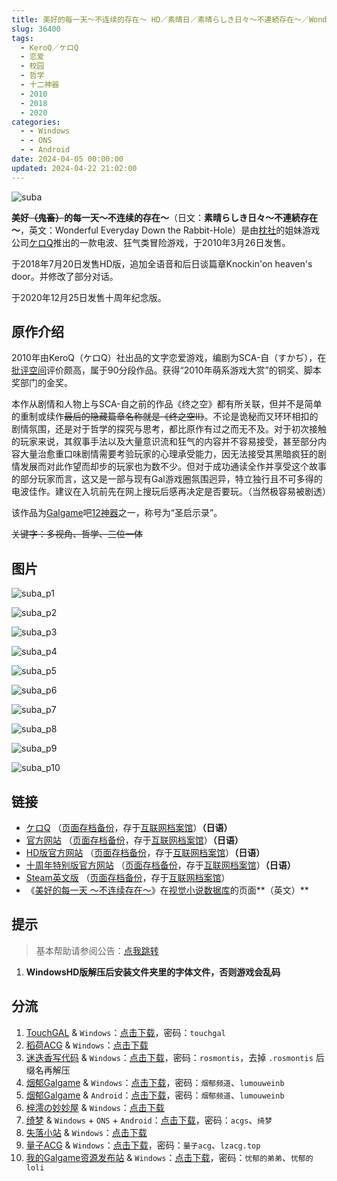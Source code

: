 ```yaml
---
title: 美好的每一天～不连续的存在～ HD／素晴日／素晴らしき日々～不連続存在～／Wonderful Everyday Down the Rabbit-Hole
slug: 36400
tags:
  - KeroQ／ケロQ
  - 恋爱
  - 校园
  - 哲学
  - 十二神器
  - 2010
  - 2018
  - 2020
categories:
  - - Windows
  - - ONS
  - - Android
date: 2024-04-05 00:00:00
updated: 2024-04-22 21:02:00
---
```


![suba](https://static.saop.cc/vns/img/suba.webp)

**美好~~（鬼畜）~~的每一天～不连续的存在～**（日文：**素晴らしき日々～不連続存在～**，英文：Wonderful Everyday Down the Rabbit-Hole）是由[枕社](https://zh.moegirl.org.cn/枕)的姐妹游戏公司[ケロQ](https://zh.moegirl.org.cn/ケロQ)推出的一款电波、狂气类冒险游戏，于2010年3月26日发售。

于2018年7月20日发售HD版，追加全语音和后日谈篇章Knockin'on heaven's door。并修改了部分对话。

于2020年12月25日发售十周年纪念版。

<!-- more -->

## 原作介绍

2010年由KeroQ（ケロQ）社出品的文字恋爱游戏，编剧为SCA-自（すかぢ），在[批评空间](https://zh.moegirl.org.cn/index.php?title=批评空间&action=edit&redlink=1)评价颇高，属于90分段作品。获得“2010年萌系游戏大赏”的铜奖、脚本奖部门的金奖。

本作从剧情和人物上与SCA-自之前的作品《终之空》都有所关联，但并不是简单的重制或续作~~最后的隐藏篇章名称就是《终之空Ⅱ》~~。不论是诡秘而又环环相扣的剧情氛围，还是对于哲学的探究与思考，都比原作有过之而无不及。对于初次接触的玩家来说，其叙事手法以及大量意识流和狂气的内容并不容易接受，甚至部分内容大量治愈重口味剧情需要考验玩家的心理承受能力，因无法接受其黑暗疯狂的剧情发展而对此作望而却步的玩家也为数不少。但对于成功通读全作并享受这个故事的部分玩家而言，这又是一部与现有Gal游戏圈氛围迥异，特立独行且不可多得的电波佳作。建议在入坑前先在网上搜玩后感再决定是否要玩。（当然极容易被剧透）

该作品为[Galgame](https://zh.moegirl.org.cn/Galgame)吧[12神器](https://zh.moegirl.org.cn/G吧十二神器)之一，称号为“圣启示录”。

~~关键字：多视角、哲学、三位一体~~

## 图片

![suba_p1](https://static.saop.cc/vns/img/suba_p1.webp)

![suba_p2](https://static.saop.cc/vns/img/suba_p2.webp)

![suba_p3](https://static.saop.cc/vns/img/suba_p3.webp)

![suba_p4](https://static.saop.cc/vns/img/suba_p4.webp)

![suba_p5](https://static.saop.cc/vns/img/suba_p5.webp)

![suba_p6](https://static.saop.cc/vns/img/suba_p6.webp)

![suba_p7](https://static.saop.cc/vns/img/suba_p7.webp)

![suba_p8](https://static.saop.cc/vns/img/suba_p8.webp)

![suba_p9](https://static.saop.cc/vns/img/suba_p9.webp)

![suba_p10](https://static.saop.cc/vns/img/suba_p10.webp)

## 链接

- [ケロQ](https://www.keroq.co.jp/index02.html) （[页面存档备份](https://web.archive.org/web/20190607112719/https://www.keroq.co.jp/index02.html)，存于[互联网档案馆](https://zh.wikipedia.org/wiki/互联网档案馆)）**（日语）**
- [官方网站](https://www.keroq.co.jp/suba/index.html) （[页面存档备份](https://web.archive.org/web/20210305121308/https://www.keroq.co.jp/suba/index.html)，存于[互联网档案馆](https://zh.wikipedia.org/wiki/互联网档案馆)）**（日语）**
- [HD版官方网站](https://www.keroq.co.jp/suba_fhd/) （[页面存档备份](https://web.archive.org/web/20210323103904/https://www.keroq.co.jp/suba_fhd/)，存于[互联网档案馆](https://zh.wikipedia.org/wiki/互联网档案馆)）**（日语）**
- [十周年特别版官方网站](https://www.keroq.co.jp/suba_10th/) （[页面存档备份](https://web.archive.org/web/20210124051208/https://www.keroq.co.jp/suba_10th/)，存于[互联网档案馆](https://zh.wikipedia.org/wiki/互联网档案馆)）**（日语）**
- [Steam英文版](https://store.steampowered.com/app/658620) （[页面存档备份](https://web.archive.org/web/20210317031413/https://store.steampowered.com/app/658620)，存于[互联网档案馆](https://zh.wikipedia.org/wiki/互联网档案馆)）
- 《[美好的每一天 ～不连续存在～](https://vndb.org/v3144)》在[视觉小说数据库](https://zh.wikipedia.org/wiki/視覺小說數據庫)的页面**（英文）**

## 提示

> 基本帮助请参阅公告：[点我跳转](/p/announcement/)

1. **WindowsHD版解压后安装文件夹里的字体文件，否则游戏会乱码**

## 分流

1. [TouchGAL](https://www.touchgal.io/) & `Windows`：[点击下载](https://pan.touchgal.net/s/Ax9hP)，密码：`touchgal`
2. [稻荷ACG](https://amoebi.com/) & `Windows`：[点击下载](https://alpha.galpan.xyz/PC/%E7%BE%8E%E5%A5%BD%E7%9A%84%E6%AF%8F%E4%B8%80%E5%A4%A9.zip)
3. [迷迭香写代码](https://rosmontis.com/) & `Windows`：[点击下载](https://drive.rosmontis.com/s/vN2s3)，密码：`rosmontis`，去掉 `.rosmontis` 后缀名再解压
4. [烟郁Galgame](https://yanyugal.top/) & `Windows`：[点击下载](https://yanyugal.top/disk1/%E5%B0%8F%E5%B0%8F%E7%9A%84%E5%88%86%E4%BA%AB%EF%BC%88PC%EF%BC%86%E5%AE%89%E5%8D%93%EF%BC%89/PC/galgame/%E7%B4%A0%E6%99%B4%E6%97%A5HD)，密码：`烟郁频道`、`lumouweinb`
5. [烟郁Galgame](https://yanyugal.top/) & `Android`：[点击下载](https://yanyugal.top/d/disk1/%E5%B0%8F%E5%B0%8F%E7%9A%84%E5%88%86%E4%BA%AB%EF%BC%88PC%EF%BC%86%E5%AE%89%E5%8D%93%EF%BC%89/%E5%AE%89%E5%8D%93/%E7%9B%B4%E8%A3%85%E5%AE%89%E8%A3%85%E5%8C%85/%E7%B4%A0%E6%99%B4%E6%97%A5HD.7z)，密码：`烟郁频道`、`lumouweinb`
6. [梓澪の妙妙屋](https://zi0.cc/) & `Windows`：[点击下载](https://zi0.cc/.%E3%80%90%E5%A4%8F%E9%A3%8E%E3%80%91/.%E3%80%90%E5%A4%8F%E9%A3%8E-1%E3%80%91/AVG%EF%BC%88%E8%A7%86%E8%A7%89%E5%B0%8F%E8%AF%B4%EF%BC%89/%E3%80%90PC%E3%80%91/%E3%80%90PC%E3%80%91%E3%80%90HD%E3%80%91%E7%B4%A0%E6%99%B4%E6%97%A5?from=search)
7. [绮梦](https://acgs.eu.org/) & `Windows` + `ONS` + `Android`：[点击下载](https://acgs.eu.org/down_html/?url=game/%E7%B4%A0%E6%99%B4%E6%97%A5&name=%20%E7%BE%8E%E5%A5%BD%E7%9A%84%E6%AF%8F%E4%B8%80%E5%A4%A9%20%EF%BD%9E%E4%B8%8D%E8%BF%9E%E7%BB%AD%E7%9A%84%E5%AD%98%E5%9C%A8%EF%BD%9E)，密码：`acgs`、`绮梦`
8. [失落小站](https://www.shinnku.com/) & `Windows`：[点击下载](https://www.shinnku.com/api/download/0/win/%E7%B4%A0%E6%99%B4%E3%82%89%E3%81%97%E3%81%8D%E6%97%A5%E3%80%85HD%E7%89%88.7z)
9. [量子ACG](https://lzacg.org/) & `Windows`：[点击下载](https://lzacg.org/531)，密码：`量子acg`、`lzacg.top`
10. [我的Galgame资源发布站](https://www.ttloli.com/) & `Windows`：[点击下载](https://www.ttloli.com/meihaodemeiyitian.html)，密码：`忧郁的弟弟`、`忧郁的loli`
